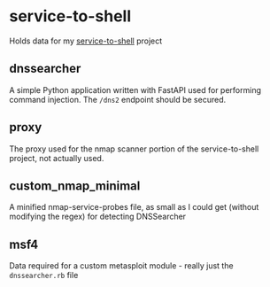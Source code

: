 # service-to-shell

Holds data for my [service-to-shell](https://connorshade.com/projects/service-to-shell) project

## dnssearcher

A simple Python application written with FastAPI used for performing command injection.
The `/dns2` endpoint should be secured.

## proxy

The proxy used for the nmap scanner portion of the service-to-shell project, not actually used.

## custom_nmap_minimal

A minified nmap-service-probes file, as small as I could get (without modifying the regex) for detecting DNSSearcher

## msf4

Data required for a custom metasploit module - really just the `dnssearcher.rb` file
